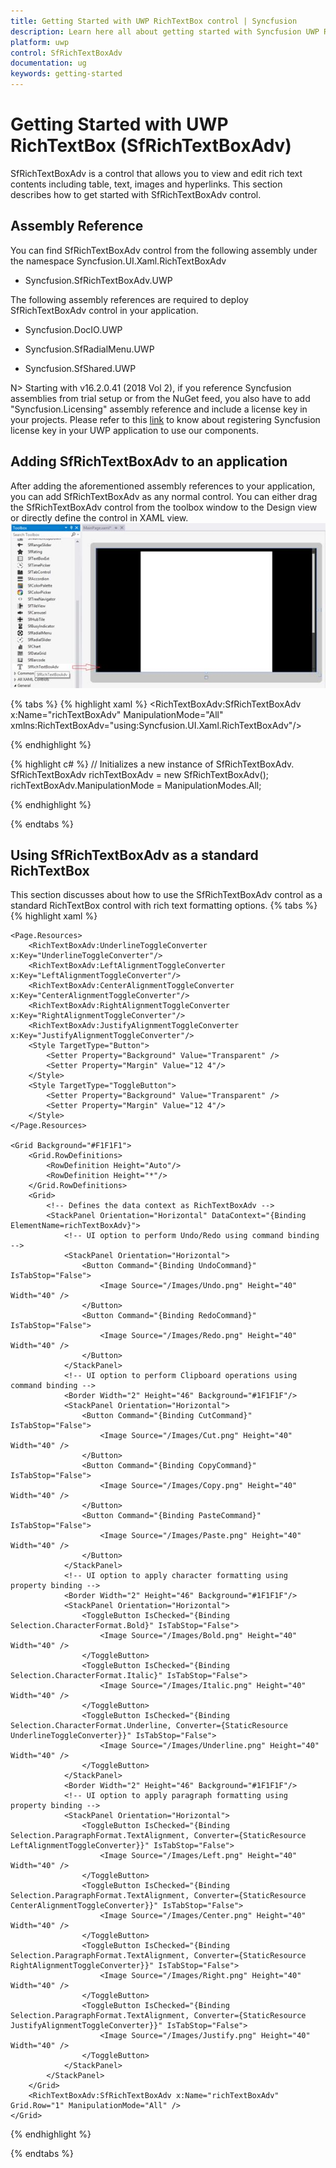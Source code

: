```yaml
---
title: Getting Started with UWP RichTextBox control | Syncfusion
description: Learn here all about getting started with Syncfusion UWP RichTextBox (SfRichTextBoxAdv) control and more.
platform: uwp
control: SfRichTextBoxAdv
documentation: ug
keywords: getting-started
---
```

# Getting Started with UWP RichTextBox (SfRichTextBoxAdv)

SfRichTextBoxAdv is a control that allows you to view and edit rich text contents including table, text, images and hyperlinks. This section describes how to get started with SfRichTextBoxAdv control.

## Assembly Reference

You can find SfRichTextBoxAdv control from the following assembly under the namespace Syncfusion.UI.Xaml.RichTextBoxAdv

* Syncfusion.SfRichTextBoxAdv.UWP


The following assembly references are required to deploy SfRichTextBoxAdv control in your application.

* Syncfusion.DocIO.UWP

* Syncfusion.SfRadialMenu.UWP

* Syncfusion.SfShared.UWP


N> Starting with v16.2.0.41 (2018 Vol 2), if you reference Syncfusion assemblies from trial setup or from the NuGet feed, you also have to add "Syncfusion.Licensing" assembly reference and include a license key in your projects. Please refer to this [link](https://help.syncfusion.com/common/essential-studio/licensing/license-key) to know about registering Syncfusion license key in your UWP application to use our components.


## Adding SfRichTextBoxAdv to an application


After adding the aforementioned assembly references to your application, you can add SfRichTextBoxAdv as any normal control.
You can either drag the SfRichTextBoxAdv control from the toolbox window to the Design view or directly define the control in XAML view.
![Getting-Started_img1](Getting-Started_images/Getting-Started_img1.jpeg)

{% tabs %}
{% highlight xaml %}
<RichTextBoxAdv:SfRichTextBoxAdv x:Name="richTextBoxAdv" ManipulationMode="All" xmlns:RichTextBoxAdv="using:Syncfusion.UI.Xaml.RichTextBoxAdv"/>

{% endhighlight %}

{% highlight c# %}
// Initializes a new instance of SfRichTextBoxAdv.
SfRichTextBoxAdv richTextBoxAdv = new SfRichTextBoxAdv();
richTextBoxAdv.ManipulationMode = ManipulationModes.All;

{% endhighlight %}

{% endtabs %}

## Using SfRichTextBoxAdv as a standard RichTextBox

This section discusses about how to use the SfRichTextBoxAdv control as a standard RichTextBox control with rich text formatting options.
{% tabs %}
{% highlight xaml %}
<Page>

    <Page.Resources>
        <RichTextBoxAdv:UnderlineToggleConverter x:Key="UnderlineToggleConverter"/>
        <RichTextBoxAdv:LeftAlignmentToggleConverter x:Key="LeftAlignmentToggleConverter"/>
        <RichTextBoxAdv:CenterAlignmentToggleConverter x:Key="CenterAlignmentToggleConverter"/>
        <RichTextBoxAdv:RightAlignmentToggleConverter x:Key="RightAlignmentToggleConverter"/>
        <RichTextBoxAdv:JustifyAlignmentToggleConverter x:Key="JustifyAlignmentToggleConverter"/>
        <Style TargetType="Button">
            <Setter Property="Background" Value="Transparent" />
            <Setter Property="Margin" Value="12 4"/>
        </Style>
        <Style TargetType="ToggleButton">
            <Setter Property="Background" Value="Transparent" />
            <Setter Property="Margin" Value="12 4"/>
        </Style>
    </Page.Resources>

    <Grid Background="#F1F1F1">
        <Grid.RowDefinitions>
            <RowDefinition Height="Auto"/>
            <RowDefinition Height="*"/>
        </Grid.RowDefinitions>
        <Grid>
            <!-- Defines the data context as RichTextBoxAdv -->
            <StackPanel Orientation="Horizontal" DataContext="{Binding ElementName=richTextBoxAdv}">
                <!-- UI option to perform Undo/Redo using command binding -->
                <StackPanel Orientation="Horizontal">
                    <Button Command="{Binding UndoCommand}" IsTabStop="False">
                        <Image Source="/Images/Undo.png" Height="40" Width="40" />
                    </Button>
                    <Button Command="{Binding RedoCommand}" IsTabStop="False">
                        <Image Source="/Images/Redo.png" Height="40" Width="40" />
                    </Button>
                </StackPanel>
                <!-- UI option to perform Clipboard operations using command binding -->
                <Border Width="2" Height="46" Background="#1F1F1F"/>
                <StackPanel Orientation="Horizontal">
                    <Button Command="{Binding CutCommand}" IsTabStop="False">
                        <Image Source="/Images/Cut.png" Height="40" Width="40" />
                    </Button>
                    <Button Command="{Binding CopyCommand}" IsTabStop="False">
                        <Image Source="/Images/Copy.png" Height="40" Width="40" />
                    </Button>
                    <Button Command="{Binding PasteCommand}" IsTabStop="False">
                        <Image Source="/Images/Paste.png" Height="40" Width="40" />
                    </Button>
                </StackPanel>
                <!-- UI option to apply character formatting using property binding -->
                <Border Width="2" Height="46" Background="#1F1F1F"/>
                <StackPanel Orientation="Horizontal">
                    <ToggleButton IsChecked="{Binding Selection.CharacterFormat.Bold}" IsTabStop="False">
                        <Image Source="/Images/Bold.png" Height="40" Width="40" />
                    </ToggleButton>
                    <ToggleButton IsChecked="{Binding Selection.CharacterFormat.Italic}" IsTabStop="False">
                        <Image Source="/Images/Italic.png" Height="40" Width="40" />
                    </ToggleButton>
                    <ToggleButton IsChecked="{Binding Selection.CharacterFormat.Underline, Converter={StaticResource UnderlineToggleConverter}}" IsTabStop="False">
                        <Image Source="/Images/Underline.png" Height="40" Width="40" />
                    </ToggleButton>
                </StackPanel>
                <Border Width="2" Height="46" Background="#1F1F1F"/>
                <!-- UI option to apply paragraph formatting using property binding -->
                <StackPanel Orientation="Horizontal">
                    <ToggleButton IsChecked="{Binding Selection.ParagraphFormat.TextAlignment, Converter={StaticResource LeftAlignmentToggleConverter}}" IsTabStop="False">
                        <Image Source="/Images/Left.png" Height="40" Width="40" />
                    </ToggleButton>
                    <ToggleButton IsChecked="{Binding Selection.ParagraphFormat.TextAlignment, Converter={StaticResource CenterAlignmentToggleConverter}}" IsTabStop="False">
                        <Image Source="/Images/Center.png" Height="40" Width="40" />
                    </ToggleButton>
                    <ToggleButton IsChecked="{Binding Selection.ParagraphFormat.TextAlignment, Converter={StaticResource RightAlignmentToggleConverter}}" IsTabStop="False">
                        <Image Source="/Images/Right.png" Height="40" Width="40" />
                    </ToggleButton>
                    <ToggleButton IsChecked="{Binding Selection.ParagraphFormat.TextAlignment, Converter={StaticResource JustifyAlignmentToggleConverter}}" IsTabStop="False">
                        <Image Source="/Images/Justify.png" Height="40" Width="40" />
                    </ToggleButton>
                </StackPanel>
            </StackPanel>
        </Grid>
        <RichTextBoxAdv:SfRichTextBoxAdv x:Name="richTextBoxAdv" Grid.Row="1" ManipulationMode="All" />
    </Grid>
</Page>



{% endhighlight %}

{% endtabs %}
